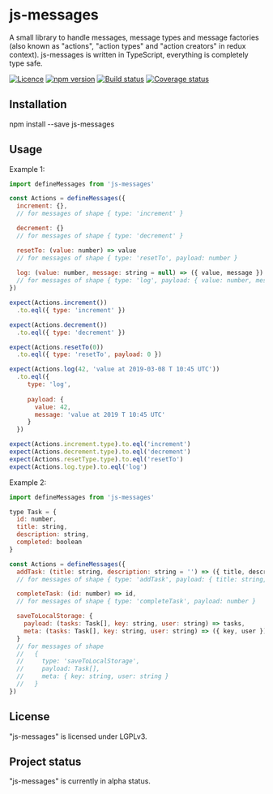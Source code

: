 # js-messages

A small library to handle messages, message types and message factories
(also known as "actions", "action types" and "action creators" in redux context).
js-messages is written in TypeScript, everything is completely type safe.

[![Licence](https://img.shields.io/badge/licence-LGPLv3-blue.svg?style=flat)](https://github.com/js-works/js-messages/blob/master/LICENSE)
[![npm version](https://img.shields.io/npm/v/js-messages.svg?style=flat)](https://www.npmjs.com/package/js-messages)
[![Build status](https://travis-ci.com/js-works/js-messages.svg)](https://travis-ci.org/js-works/js-messages)
[![Coverage status](https://coveralls.io/repos/github/js-works/js-messages/badge.svg?branch=master)](https://coveralls.io/github/js-works/js-messages?branch=master)

## Installation

npm install --save js-messages

## Usage

Example 1:

```javascript
import defineMessages from 'js-messages'

const Actions = defineMessages({
  increment: {},
  // for messages of shape { type: 'increment' }

  decrement: {}
  // for messages of shape { type: 'decrement' }

  resetTo: (value: number) => value
  // for messages of shape { type: 'resetTo', payload: number }
  
  log: (value: number, message: string = null) => ({ value, message })
  // for messages of shape { type: 'log', payload: { value: number, message: string } }
})

expect(Actions.increment())
  .to.eql({ type: 'increment' })

expect(Actions.decrement())
  .to.eql({ type: 'decrement' })

expect(Actions.resetTo(0))
  .to.eql({ type: 'resetTo', payload: 0 })

expect(Actions.log(42, 'value at 2019-03-08 T 10:45 UTC'))
  .to.eql({
     type: 'log',
     
     payload: {
       value: 42,
       message: 'value at 2019 T 10:45 UTC'
     }
  })

expect(Actions.increment.type).to.eql('increment')
expect(Actions.decrement.type).to.eql('decrement')
expect(Actions.resetType.type).to.eql('resetTo')
expect(Actions.log.type).to.eql('log')
```

Example 2:

```javascript
import defineMessages from 'js-messages'

type Task = {
  id: number,
  title: string,
  description: string,
  completed: boolean
}

const Actions = defineMessages({
  addTask: (title: string, description: string = '') => ({ title, description }),
  // for messages of shape { type: 'addTask', payload: { title: string, description: string }}

  completeTask: (id: number) => id,
  // for messages of shape { type: 'completeTask', payload: number }

  saveToLocalStorage: {
    payload: (tasks: Task[], key: string, user: string) => tasks,
    meta: (tasks: Task[], key: string, user: string) => ({ key, user })
  }
  // for messages of shape
  //   {
  //     type: 'saveToLocalStorage',
  //     payload: Task[],
  //     meta: { key: string, user: string }
  //   }
})
```
## License

"js-messages" is licensed under LGPLv3.

## Project status

"js-messages" is currently in alpha status.
